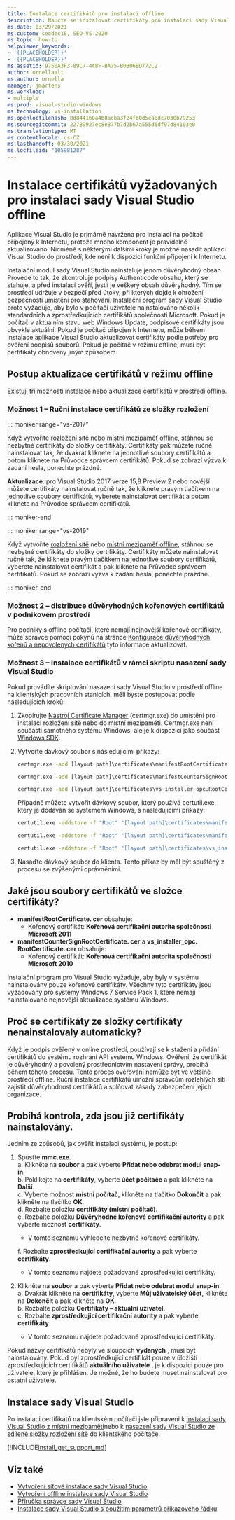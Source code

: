 ```yaml
---
title: Instalace certifikátů pro instalaci offline
description: Naučte se instalovat certifikáty pro instalaci sady Visual Studio v režimu offline.
ms.date: 03/29/2021
ms.custom: seodec18, SEO-VS-2020
ms.topic: how-to
helpviewer_keywords:
- '{{PLACEHOLDER}}'
- '{{PLACEHOLDER}}'
ms.assetid: 9750A3F3-89C7-4A8F-BA75-B0B06BD772C2
author: ornellaalt
ms.author: ornella
manager: jmartens
ms.workload:
- multiple
ms.prod: visual-studio-windows
ms.technology: vs-installation
ms.openlocfilehash: 0d8441b0a4b8acba3f24f60d5ea8dc7030b79253
ms.sourcegitcommit: 22789927ec8e877b7d2b67a555d6df97d84103e0
ms.translationtype: MT
ms.contentlocale: cs-CZ
ms.lasthandoff: 03/30/2021
ms.locfileid: "105981287"
---
```

# <a name="install-certificates-required-for-visual-studio-offline-installation"></a>Instalace certifikátů vyžadovaných pro instalaci sady Visual Studio offline

Aplikace Visual Studio je primárně navržena pro instalaci na počítač připojený k Internetu, protože mnoho komponent je pravidelně aktualizováno. Nicméně s některými dalšími kroky je možné nasadit aplikaci Visual Studio do prostředí, kde není k dispozici funkční připojení k Internetu.

Instalační modul sady Visual Studio nainstaluje jenom důvěryhodný obsah. Provede to tak, že zkontroluje podpisy Authenticode obsahu, který se stahuje, a před instalací ověří, jestli je veškerý obsah důvěryhodný. Tím se prostředí udržuje v bezpečí před útoky, při kterých dojde k ohrožení bezpečnosti umístění pro stahování. Instalační program sady Visual Studio proto vyžaduje, aby bylo v počítači uživatele nainstalováno několik standardních a zprostředkujících certifikátů společnosti Microsoft. Pokud je počítač v aktuálním stavu web Windows Update, podpisové certifikáty jsou obvykle aktuální. Pokud je počítač připojen k Internetu, může během instalace aplikace Visual Studio aktualizovat certifikáty podle potřeby pro ověření podpisů souborů. Pokud je počítač v režimu offline, musí být certifikáty obnoveny jiným způsobem.

## <a name="how-to-refresh-certificates-when-offline"></a>Postup aktualizace certifikátů v režimu offline

Existují tři možnosti instalace nebo aktualizace certifikátů v prostředí offline.

### <a name="option-1---manually-install-certificates-from-a-layout-folder"></a>Možnost 1 – Ruční instalace certifikátů ze složky rozložení

::: moniker range="vs-2017"

Když vytvoříte [rozložení sítě](../install/create-a-network-installation-of-visual-studio.md) nebo [místní mezipaměť offline](../install/create-an-offline-installation-of-visual-studio.md), stáhnou se nezbytné certifikáty do složky certifikáty. Certifikáty pak můžete ručně nainstalovat tak, že dvakrát kliknete na jednotlivé soubory certifikátů a potom kliknete na Průvodce správcem certifikátů. Pokud se zobrazí výzva k zadání hesla, ponechte prázdné.

**Aktualizace**: pro Visual Studio 2017 verze 15,8 Preview 2 nebo novější můžete certifikáty nainstalovat ručně tak, že kliknete pravým tlačítkem na jednotlivé soubory certifikátů, vyberete nainstalovat certifikát a potom kliknete na Průvodce správcem certifikátů.

::: moniker-end

::: moniker range="vs-2019"

Když vytvoříte [rozložení sítě](../install/create-a-network-installation-of-visual-studio.md) nebo [místní mezipaměť offline](../install/create-an-offline-installation-of-visual-studio.md), stáhnou se nezbytné certifikáty do složky certifikáty. Certifikáty můžete nainstalovat ručně tak, že kliknete pravým tlačítkem na jednotlivé soubory certifikátů, vyberete nainstalovat certifikát a pak kliknete na Průvodce správcem certifikátů. Pokud se zobrazí výzva k zadání hesla, ponechte prázdné.

::: moniker-end

### <a name="option-2---distribute-trusted-root-certificates-in-an-enterprise-environment"></a>Možnost 2 – distribuce důvěryhodných kořenových certifikátů v podnikovém prostředí

Pro podniky s offline počítači, které nemají nejnovější kořenové certifikáty, může správce pomocí pokynů na stránce [Konfigurace důvěryhodných kořenů a nepovolených certifikátů](/previous-versions/windows/it-pro/windows-server-2012-R2-and-2012/dn265983(v=ws.11)) tyto informace aktualizovat.

### <a name="option-3---install-certificates-as-part-of-a-scripted-deployment-of-visual-studio"></a>Možnost 3 – Instalace certifikátů v rámci skriptu nasazení sady Visual Studio

Pokud provádíte skriptování nasazení sady Visual Studio v prostředí offline na klientských pracovních stanicích, měli byste postupovat podle následujících kroků:

1. Zkopírujte [Nástroj Certificate Manager](/dotnet/framework/tools/certmgr-exe-certificate-manager-tool) (certmgr.exe) do umístění pro instalaci rozložení sítě nebo do místní mezipaměti. Certmgr.exe není součástí samotného systému Windows, ale je k dispozici jako součást [Windows SDK](https://developer.microsoft.com/windows/downloads/windows-10-sdk).

2. Vytvořte dávkový soubor s následujícími příkazy:

   ```cmd
   certmgr.exe -add [layout path]\certificates\manifestRootCertificate.cer -n "Microsoft Root Certificate Authority 2011" -s -r LocalMachine root

   certmgr.exe -add [layout path]\certificates\manifestCounterSignRootCertificate.cer -n "Microsoft Root Certificate Authority 2010" -s -r LocalMachine root

   certmgr.exe -add [layout path]\certificates\vs_installer_opc.RootCertificate.cer -n "Microsoft Root Certificate Authority 2010" -s -r LocalMachine root
   ```
   
   Případně můžete vytvořit dávkový soubor, který používá certutil.exe, který je dodáván se systémem Windows, s následujícími příkazy:
   
      ```cmd
   certutil.exe -addstore -f "Root" "[layout path]\certificates\manifestRootCertificate.cer"

   certutil.exe -addstore -f "Root" "[layout path]\certificates\manifestCounterSignRootCertificate.cer"

   certutil.exe -addstore -f "Root" "[layout path]\certificates\vs_installer_opc.RootCertificate.cer"
   ```

3. Nasaďte dávkový soubor do klienta. Tento příkaz by měl být spuštěný z procesu se zvýšenými oprávněními.

## <a name="what-are-the-certificates-files-in-the-certificates-folder"></a>Jaké jsou soubory certifikátů ve složce certifikáty?

* **manifestRootCertificate. cer** obsahuje:
  * Kořenový certifikát: **Kořenová certifikační autorita společnosti Microsoft 2011**
* **manifestCounterSignRootCertificate. cer** a **vs_installer_opc. RootCertificate. cer** obsahuje:
  * Kořenový certifikát: **Kořenová certifikační autorita společnosti Microsoft 2010**
 
Instalační program pro Visual Studio vyžaduje, aby byly v systému nainstalovány pouze kořenové certifikáty. Všechny tyto certifikáty jsou vyžadovány pro systémy Windows 7 Service Pack 1, které nemají nainstalované nejnovější aktualizace systému Windows.

## <a name="why-are-the-certificates-from-the-certificates-folder-not-installed-automatically"></a>Proč se certifikáty ze složky certifikáty nenainstalovaly automaticky?

Když je podpis ověřený v online prostředí, používají se k stažení a přidání certifikátů do systému rozhraní API systému Windows. Ověření, že certifikát je důvěryhodný a povolený prostřednictvím nastavení správy, probíhá během tohoto procesu. Tento proces ověřování nemůže být ve většině prostředí offline. Ruční instalace certifikátů umožní správcům rozlehlých sítí zajistit důvěryhodnost certifikátů a splňovat zásady zabezpečení jejich organizace.

## <a name="checking-if-certificates-are-already-installed"></a>Probíhá kontrola, zda jsou již certifikáty nainstalovány.

Jedním ze způsobů, jak ověřit instalaci systému, je postup:

1. Spusťte **mmc.exe**.<br/>
  a. Klikněte na **soubor** a pak vyberte **Přidat nebo odebrat modul snap-in**.<br/>
  b. Poklikejte na **certifikáty**, vyberte **účet počítače** a pak klikněte na **Další**.<br/>
  c. Vyberte možnost **místní počítač**, klikněte na tlačítko **Dokončit** a pak klikněte na tlačítko **OK**.<br/>
  d. Rozbalte položku **certifikáty (místní počítač)**.<br/>
  e. Rozbalte položku **Důvěryhodné kořenové certifikační autority** a pak vyberte možnost **certifikáty**.<br/>
    * V tomto seznamu vyhledejte nezbytné kořenové certifikáty.<br/>

   f. Rozbalte **zprostředkující certifikační autority** a pak vyberte **certifikáty**.<br/>
    * V tomto seznamu najdete požadované zprostředkující certifikáty.<br/>

2. Klikněte na **soubor** a pak vyberte **Přidat nebo odebrat modul snap-in**.<br/>
  a. Dvakrát klikněte na **certifikáty**, vyberte **Můj uživatelský účet**, klikněte na **Dokončit** a pak klikněte na **OK**.<br/>
  b. Rozbalte položku **Certifikáty – aktuální uživatel**.<br/>
  c. Rozbalte **zprostředkující certifikační autority** a pak vyberte **certifikáty**.<br/>
    * V tomto seznamu najdete požadované zprostředkující certifikáty.<br/>

Pokud názvy certifikátů nebyly ve sloupcích **vydaných** , musí být nainstalovány.  Pokud byl zprostředkující certifikát pouze v úložišti zprostředkujících certifikátů **aktuálního uživatele** , je k dispozici pouze pro uživatele, který je přihlášen. Je možné, že ho budete muset nainstalovat pro ostatní uživatele.

## <a name="install-visual-studio"></a>Instalace sady Visual Studio

Po instalaci certifikátů na klientském počítači jste připraveni k [instalaci sady Visual Studio z místní mezipaměti](../install/create-an-offline-installation-of-visual-studio.md#step-3---install-visual-studio-from-the-local-cache)nebo k [nasazení sady Visual Studio ze sdílené složky rozložení sítě](create-a-network-installation-of-visual-studio.md#deploy-from-a-network-installation) do klientského počítače.

[!INCLUDE[install_get_support_md](includes/install_get_support_md.md)]

## <a name="see-also"></a>Viz také

* [Vytvoření síťové instalace sady Visual Studio](../install/create-a-network-installation-of-visual-studio.md)
* [Vytvoření offline instalace sady Visual Studio](../install/create-an-offline-installation-of-visual-studio.md)
* [Příručka správce sady Visual Studio](visual-studio-administrator-guide.md)
* [Instalace sady Visual Studio s použitím parametrů příkazového řádku](use-command-line-parameters-to-install-visual-studio.md)


